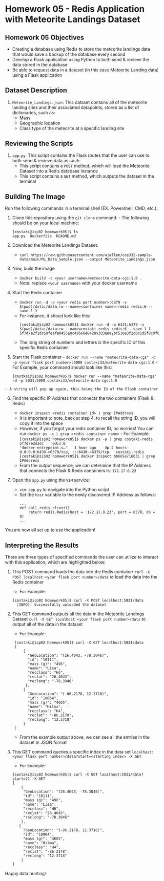 # Homework 05 - Redis Application with Meteorite Landings Dataset

## Homework 05 Objectives
* Creating a database using Redis to store the meteorite landings data that would save a backup of the database every second 
* Develop a Flask application using Python to both send & recieve the data stored in the database 
* Be able to request data in a dataset (in this case Metoerite Landing data) using a Flask application

## Dataset Description
1. `Meteorite_Landings.json`: This dataset contains all of the meteorite landing sites and their associated datapoints, stored as a list of dictionaries, such as:
    - Mass
    - Geographic location
    - Class type of the meteorite at a specific landing site

## Reviewing the Scripts
1. `app.py`: This script contains the Flask routes that the user can use to both send & recieve data as such: 
    - This script contains a `POST` method, which will load the Meteorite Dataset into a Redis database instance
    - This script contains a `GET` method, which outputs the dataset in the terminal

## Building The Image
Run the following commands in a terminal shell (EX. Powershell, CMD, etc.):
  1. Clone this repository using the `git clone` command:
    - The following should be on your local machine:
        ```
        [costaki@isp02 homework05]$ ls
        app.py  Dockerfile  README.md 
        ```
  2. Download the Meteorite Landings Dataset:

      - `curl https://raw.githubusercontent.com/wjallen/coe332-sample-data/main/ML_Data_Sample.json --output Meteorite_Landings.json`
  3. Now, build the image

      - `docker build -t <your username>/meteorite-data-cgs:1.0 .` 
      - Note: replace `<your username>` with your docker username

  4. Start the Redis container
      - `docker run -d -p <your redis port number>:6379 -v $(pwd)/data:/data:rw --name=<container name>-redis redis:6 --save 1 1`
      - For instance, it shoud look like this:
        ```
        [costaki@isp02 homework05]$ docker run -d -p 6431:6379 -v $(pwd)/data:/data:rw --name=costaki-redis redis:6 --save 1 1
        5f7d7e2f1dc68feafe0455e0c49566e84299303e8a2bc510e3f2c6c1d5f8c9f6
        ```
      - The long string of numbers and letters is the specific ID of this specific Redis container

  5. Start the Flask container
    - `docker run --name "meteorite-data-cgs" -d -p <your flask port number>:5000 costaki33/meteorite-data-cgs:1.0`
    - For Example, your command should look like this:
        ```
        [costkai@isp02 homework05]$ docker run --name "meteorite-data-cgs" -d -p 5031:5000 costaki33/meteorite-data-cgs:1.0
        ```
    - A string will pop up again, this being the ID of the Flask container 

6. Find the specific IP Address that connects the two containers (Flask & Redis)
    - `docker inspect <redis container id> | grep IPAddress`
    - It is important to note, back at step 4, to recall the string ID, you will copy it into the <redis container ID> space 
    - However, if you forgot your redis container ID, no worries! You can run `docker ps -a | grep <redis container name>`
           - For Example:
               ```
               [costaki@isp02 homework05]$ docker ps -a | grep costaki-redis
        5f7d7e2d1dc   redis:6                                   "docker-entrypoint.s…"   1 hour ago    Up 2 hours                0.0.0.0:6438->6379/tcp, :::6438->6379/tcp   costaki-redis
               [costaki@isp02 homework05]$ docker inspect bb665e716631 | grep IPAddress
               ```
    - From the output sequence, we can determine that the IP Address that connects the Flask & Redis containers is: `172.17.0.23`

7. Open the `app.py` using the `VIM` service:
    - `vim app.py` to navigate into the Python script
    - Set the `host` variable to the newly discovered IP Address as follows:
        ```
        ...
        def call_redis_client()
            return redis.Redis(host = '172.17.0.23', port = 6379, db = 0)
        ...
        ```
You are now all set up to use the application! 

## Interpreting the Results

There are three types of specified commands the user can utilize to interact with this application, which are highlighted below:


  1. This POST command loads the data into the Redis container
      `curl -X POST localhost:<your flask port number>/data` to load the data into the Redis container
      - For Example:
      ```
      [costaki@isp02 homework05]$ curl -X POST localhost:5031/data
        [INFO]: Successfully uploaded the dataset
      ```
      
  2. This GET command outputs all the data in the Meteorite Landings Dataset
      `curl -X GET localhost:<your flask port number>/data` to output all of the data in the dataset
      - For Example:
     ```
      [costaki@isp02 homework05]$ curl -X GET localhost:5031/data
      [
          {
            "GeoLocation": "(26.4043, -78.3046)",
            "id": "10111",
            "mass (g)": "496",
            "name": "Lisa",
            "recclass": "H6",
            "reclat": "26.4043",
            "reclong": "-78.3046"
           },
          {
            "GeoLocation": "(-86.2178, 12.3718)",
            "id": "10064",
            "mass (g)": "4605",
            "name": "Hilma",
            "recclass": "H4",
            "reclat": "-86.2178",
            "reclong": "12.3718"
          }
      ]
      ```
      - From the example output above, we can see all the entries in the dataset in JSON format
 
   3. This GET command queries a specific index in the data set
        `localhost:<your flask port number>/data?start=<starting index> -X GET`
      - For Example:
      ```
      [costaki@isp02 homework05]$ curl -X GET localhost:5031/data?start=21 -X GET
      [
          {
           "GeoLocation": "(26.4043, -78.3046)",
           "id": "10111",
           "mass (g)": "496",
           "name": "Lisa",
           "recclass": "H6",
           "reclat": "26.4043",
           "reclong": "-78.3046"
          },
         {
           "GeoLocation": "(-86.2178, 12.3718)",
           "id": "10064",
           "mass (g)": "4605",
           "name": "Hilma",
           "recclass": "H4",
           "reclat": "-86.2178",
           "reclong": "12.3718"
          } 
      ]
      ```
Happy data hunting!

